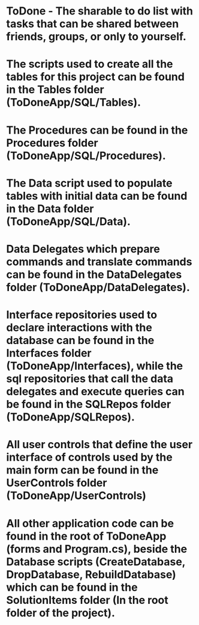# ToDone - The sharable to do list with tasks that can be shared between friends, groups, or only to yourself.
# The scripts used to create all the tables for this project can be found in the Tables folder (ToDoneApp/SQL/Tables).
# The Procedures can be found in the Procedures folder (ToDoneApp/SQL/Procedures).
# The Data script used to populate tables with initial data can be found in the Data folder (ToDoneApp/SQL/Data).
# Data Delegates which prepare commands and translate commands can be found in the DataDelegates folder (ToDoneApp/DataDelegates).
# Interface repositories used to declare interactions with the database can be found in the Interfaces folder (ToDoneApp/Interfaces), while the sql repositories that call the data delegates and execute queries can be found in the SQLRepos folder (ToDoneApp/SQLRepos).
# All user controls that define the user interface of controls used by the main form can be found in the UserControls folder (ToDoneApp/UserControls)
# All other application code can be found in the root of ToDoneApp (forms and Program.cs), beside the Database scripts (CreateDatabase, DropDatabase, RebuildDatabase) which can be found in the SolutionItems folder (In the root folder of the project).
